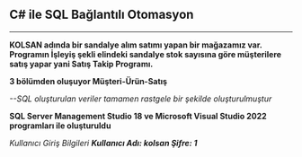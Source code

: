 ## C# ile SQL Bağlantılı Otomasyon

---

**KOLSAN adında bir sandalye alım satımı yapan bir mağazamız var. Programın İşleyiş şekli elindeki sandalye stok sayısına göre müşterilere satış yapar yani Satış Takip Programı.**

**3 bölümden oluşuyor Müşteri-Ürün-Satış**

*--SQL oluşturulan veriler tamamen rastgele bir şekilde oluşturulmuştur*

**SQL Server Management Studio 18 ve Microsoft Visual Studio 2022 programları ile oluşturuldu**

*Kullanıcı Giriş Bilgileri*  ***Kullanıcı Adı: kolsan  Şifre: 1***




